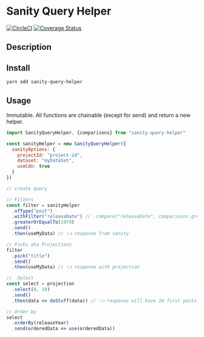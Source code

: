 # Sanity Query Helper
[![CircleCI](https://circleci.com/gh/staccx/sanityQueryHelper.svg?style=svg)](https://circleci.com/gh/staccx/sanityQueryHelper)
[![Coverage Status](https://coveralls.io/repos/github/staccx/sanityQueryHelper/badge.svg?branch=master)](https://coveralls.io/github/staccx/sanityQueryHelper?branch=master)

## Description


## Install

`yarn add sanity-query-helper`

## Usage

Immutable. All functions are chainable (except for send) and return a new helper.
```js
import SanityQueryHelper, {comparisons} from "sanity-query-helper"

const sanityHelper = new SanityQueryHelper({
  sanityOptions: {
    projectId: "project-id",
    dataset: "myDataSet",
    useCdn: true
  }
})

// Create query

// Filters
const filter = sanityHelper
  .ofType("post")
  .withFilter("releaseDate") // .compare("releaseDate", comparisons.greaterOrEqualTo, 1979)
  .greaterOrEqualTo(1979)
  .send()
  .then(useMyData) // 👈 response from sanity

// Picks aka Projections
filter
  .pick("title")
  .send()
  .then(useMyData) // 👈 response with projection

//  Select
const select = projection
  .select(0, 10)
  .send()
  .then(data => doStuff(data)) // 👈 response will have 10 first posts (if that many exists)

// Order by
select
  .orderBy(releaseYear)
  .send(orderedData => use(orderedData))
```
